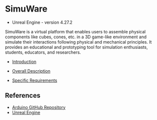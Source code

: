 # SimuWare
- Unreal Engine - version 4.27.2

SimuWare is a virtual platform that enables users to assemble physical components like cubes, cones, etc. in a 3D game-like environment and simulate their interactions following physical and mechanical principles. It provides an educational and prototyping tool for simulation enthusiasts, students, educators, and researchers.

- [Introduction](../Documentation/Introduction.md)


- [Overall Description](../Documentation/Overall_Description.md)

- [Specific Requirements](../Documentation/Specific_Requirements.md)

## References
- [Arduino GitHub Repository](https://github.com/arduino)
- [Unreal Engine](https://www.unrealengine.com/en-US)
